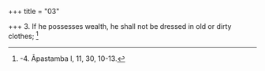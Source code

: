 +++
title = "03"

+++
3. If he possesses wealth, he shall not be dressed in old or dirty clothes; [^3] 


[^3]:  -4. Āpastamba I, 11, 30, 10-13.
